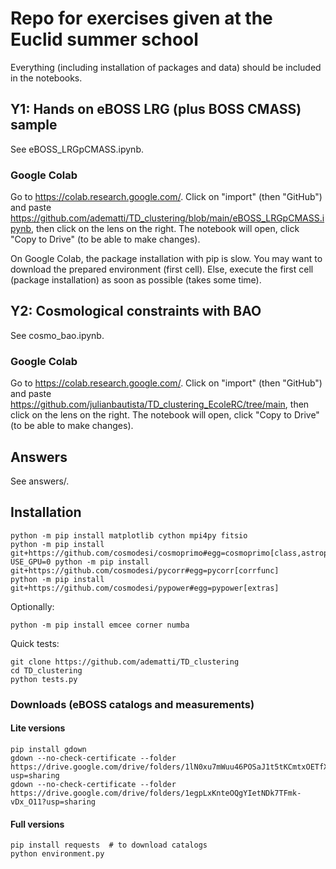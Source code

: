 # Repo for exercises given at the Euclid summer school

Everything (including installation of packages and data) should be included in the notebooks.

## Y1: Hands on eBOSS LRG (plus BOSS CMASS) sample

See eBOSS_LRGpCMASS.ipynb.

### Google Colab

Go to https://colab.research.google.com/.
Click on "import" (then "GitHub") and paste https://github.com/adematti/TD_clustering/blob/main/eBOSS_LRGpCMASS.ipynb, then click on the lens on the right.
The notebook will open, click "Copy to Drive" (to be able to make changes).

On Google Colab, the package installation with pip is slow. You may want to download the prepared environment (first cell).
Else, execute the first cell (package installation) as soon as possible (takes some time).

## Y2: Cosmological constraints with BAO

See cosmo_bao.ipynb.

### Google Colab

Go to https://colab.research.google.com/.
Click on "import" (then "GitHub") and paste https://github.com/julianbautista/TD_clustering_EcoleRC/tree/main, then click on the lens on the right.
The notebook will open, click "Copy to Drive" (to be able to make changes).

## Answers

See answers/.

## Installation
```
python -m pip install matplotlib cython mpi4py fitsio
python -m pip install git+https://github.com/cosmodesi/cosmoprimo#egg=cosmoprimo[class,astropy]
USE_GPU=0 python -m pip install git+https://github.com/cosmodesi/pycorr#egg=pycorr[corrfunc]
python -m pip install git+https://github.com/cosmodesi/pypower#egg=pypower[extras]
```
Optionally:
```
python -m pip install emcee corner numba
```

Quick tests:
```
git clone https://github.com/adematti/TD_clustering
cd TD_clustering
python tests.py
```

### Downloads (eBOSS catalogs and measurements)

#### Lite versions
```
pip install gdown
gdown --no-check-certificate --folder https://drive.google.com/drive/folders/1lN0xu7mWuu46POSaJ1t5tKCmtxOETfXh?usp=sharing
gdown --no-check-certificate --folder https://drive.google.com/drive/folders/1egpLxKnteOQgYIetNDk7TFmk-vDx_O11?usp=sharing
```

#### Full versions
```
pip install requests  # to download catalogs
python environment.py
```
